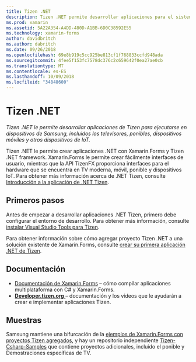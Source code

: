 ```yaml
---
title: Tizen .NET
description: Tizen .NET permite desarrollar aplicaciones para el sistema operativo Tizen, que se ejecuta en dispositivos de Samsung, incluidos los televisores, ponibles, dispositivos móviles y otros dispositivos de IoT.
ms.prod: xamarin
ms.assetid: 5A22A354-A4DD-480D-A1BB-6D0C38592E55
ms.technology: xamarin-forms
author: davidbritch
ms.author: dabritch
ms.date: 09/26/2018
ms.openlocfilehash: 69e8b919c5cc925be813cf1f768833ccfd948ada
ms.sourcegitcommit: 4fee5f153fc7578dc376c2c659642f0ea27ae0cb
ms.translationtype: MT
ms.contentlocale: es-ES
ms.lasthandoff: 10/09/2018
ms.locfileid: "34848600"
---
```

# <a name="tizen-net"></a>Tizen .NET

_Tizen .NET le permite desarrollar aplicaciones de Tizen para ejecutarse en dispositivos de Samsung, incluidos los televisores, ponibles, dispositivos móviles y otros dispositivos de IoT._

Tizen .NET le permite crear aplicaciones .NET con Xamarin.Forms y Tizen .NET framework. Xamarin.Forms le permite crear fácilmente interfaces de usuario, mientras que la API TizenFX proporciona interfaces para el hardware que se encuentra en TV moderna, móvil, ponible y dispositivos IoT. Para obtener más información acerca de .NET Tizen, consulte [Introducción a la aplicación de .NET Tizen](https://developer.tizen.org/development/training/.net-application).

## <a name="get-started"></a>Primeros pasos

Antes de empezar a desarrollar aplicaciones .NET Tizen, primero debe configurar el entorno de desarrollo. Para obtener más información, consulte [instalar Visual Studio Tools para Tizen](https://developer.tizen.org/development/visual-studio-tools-tizen/installing-visual-studio-tools-tizen).

Para obtener información sobre cómo agregar proyecto Tizen .NET a una solución existente de Xamarin.Forms, consulte [crear su primera aplicación .NET de Tizen](https://developer.tizen.org/development/training/.net-application/creating-your-first-tizen-.net-application).

## <a name="documentation"></a>Documentación

- [Documentación de Xamarin.Forms](~/xamarin-forms/index.yml) &ndash; cómo compilar aplicaciones multiplataforma con C# y Xamarin.Forms.
- [**Developer.tizen.org** ](https://developer.tizen.org/development) &ndash; documentación y los vídeos que le ayudarán a crear e implementar aplicaciones Tizen.

## <a name="samples"></a>Muestras

Samsung mantiene una bifurcación de la [ejemplos de Xamarin.Forms con proyectos Tizen agregados](https://github.com/Samsung/xamarin-forms-samples), y hay un repositorio independiente [Tizen-Csharp-Samples](https://github.com/Samsung/Tizen-CSharp-Samples) que contiene proyectos adicionales, incluido el ponible y Demostraciones específicas de TV.
